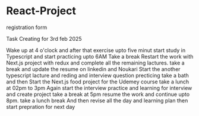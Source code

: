 # React-Project
registration form

Task Creating for 3rd feb 2025

Wake up at 4 o'clock and after that exercise upto five minut
start study in Typescript and start practicing upto 6AM
Take a break
Restart the work with Next.js project with redux and complete all the remaining lactures.
take a break and update the resume on linkedin and Noukari
Start the another typescript lacture and reding and interview question precticing
take a bath and then
Start the Next.js food project for the Udemey course
take a lunch at 02pm to 3pm
Again start the interview practice and learning for interview and create project
take a break at 5pm
resume the work and continue upto 8pm.
take a lunch break 
And then revise all the day and learning plan then start prepration for next day
